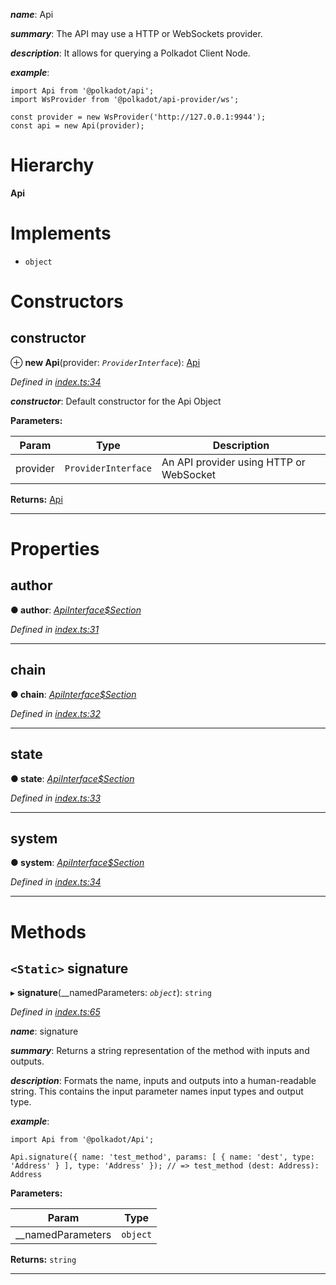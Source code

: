 

*__name__*: Api

*__summary__*: The API may use a HTTP or WebSockets provider.

*__description__*: It allows for querying a Polkadot Client Node.

*__example__*:   

```
import Api from '@polkadot/api';
import WsProvider from '@polkadot/api-provider/ws';

const provider = new WsProvider('http://127.0.0.1:9944');
const api = new Api(provider);
```

# Hierarchy

**Api**

# Implements

* `object`

# Constructors

<a id="constructor"></a>

##  constructor

⊕ **new Api**(provider: *`ProviderInterface`*): [Api](_index_.api.md)

*Defined in [index.ts:34](https://github.com/polkadot-js/api/blob/5b5caa1/packages/api/src/index.ts#L34)*

*__constructor__*: Default constructor for the Api Object

**Parameters:**

| Param | Type | Description |
| ------ | ------ | ------ |
| provider | `ProviderInterface` |  An API provider using HTTP or WebSocket |

**Returns:** [Api](_index_.api.md)

___

# Properties

<a id="author"></a>

##  author

**● author**: *[ApiInterface$Section](../modules/_types_d_.md#apiinterface_section)*

*Defined in [index.ts:31](https://github.com/polkadot-js/api/blob/5b5caa1/packages/api/src/index.ts#L31)*

___
<a id="chain"></a>

##  chain

**● chain**: *[ApiInterface$Section](../modules/_types_d_.md#apiinterface_section)*

*Defined in [index.ts:32](https://github.com/polkadot-js/api/blob/5b5caa1/packages/api/src/index.ts#L32)*

___
<a id="state"></a>

##  state

**● state**: *[ApiInterface$Section](../modules/_types_d_.md#apiinterface_section)*

*Defined in [index.ts:33](https://github.com/polkadot-js/api/blob/5b5caa1/packages/api/src/index.ts#L33)*

___
<a id="system"></a>

##  system

**● system**: *[ApiInterface$Section](../modules/_types_d_.md#apiinterface_section)*

*Defined in [index.ts:34](https://github.com/polkadot-js/api/blob/5b5caa1/packages/api/src/index.ts#L34)*

___

# Methods

<a id="signature"></a>

## `<Static>` signature

▸ **signature**(__namedParameters: *`object`*): `string`

*Defined in [index.ts:65](https://github.com/polkadot-js/api/blob/5b5caa1/packages/api/src/index.ts#L65)*

*__name__*: signature

*__summary__*: Returns a string representation of the method with inputs and outputs.

*__description__*: Formats the name, inputs and outputs into a human-readable string. This contains the input parameter names input types and output type.

*__example__*:   

```
import Api from '@polkadot/Api';

Api.signature({ name: 'test_method', params: [ { name: 'dest', type: 'Address' } ], type: 'Address' }); // => test_method (dest: Address): Address
```

**Parameters:**

| Param | Type |
| ------ | ------ |
| __namedParameters | `object` |

**Returns:** `string`

___

